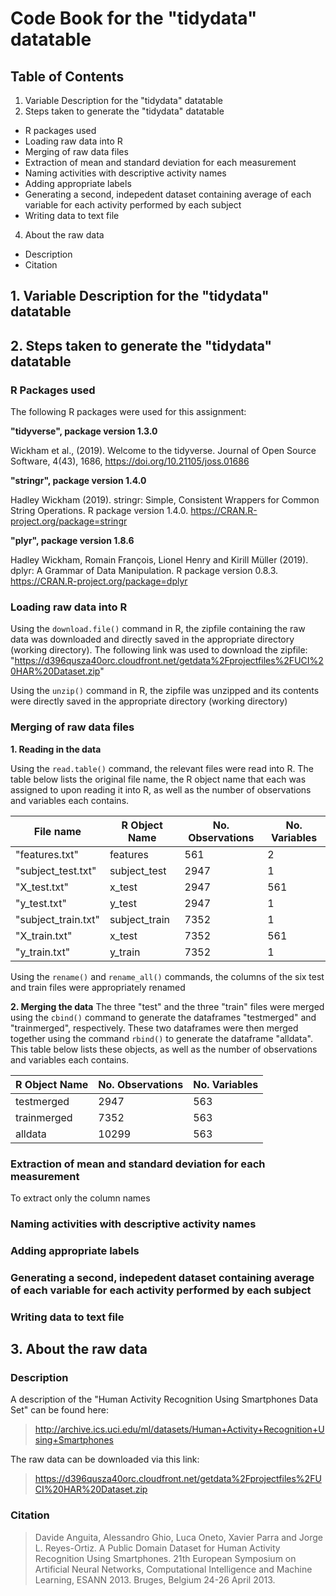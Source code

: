 # Code Book for the "tidydata" datatable

## Table of Contents

1. Variable Description for the "tidydata" datatable
2. Steps taken to generate the "tidydata" datatable
- R packages used
- Loading raw data into R
- Merging of raw data files
- Extraction of mean and standard deviation for each measurement
- Naming activities with descriptive activity names 
- Adding appropriate labels
- Generating a second, indepedent dataset containing average of each variable for each activity performed by each subject 
- Writing data to text file  
4. About the raw data
- Description
- Citation


## 1. Variable Description for the "tidydata" datatable

## 2. Steps taken to generate the "tidydata" datatable

### R Packages used 
The following R packages were used for this assignment: 

**"tidyverse", package version 1.3.0**

Wickham et al., (2019). Welcome to the
  tidyverse. Journal of Open Source
  Software, 4(43), 1686,
  https://doi.org/10.21105/joss.01686
  
**"stringr", package version 1.4.0**

Hadley Wickham (2019). stringr:
  Simple, Consistent Wrappers for Common
  String Operations. R package version
  1.4.0.
  https://CRAN.R-project.org/package=stringr

**"plyr", package version 1.8.6**

Hadley Wickham, Romain François,
  Lionel Henry and Kirill Müller (2019).
  dplyr: A Grammar of Data Manipulation.
  R package version 0.8.3.
  https://CRAN.R-project.org/package=dplyr


### Loading raw data into R
Using the `download.file()` command in R, the zipfile containing the raw data was downloaded and directly saved in the appropriate directory (working directory). The following link was used to download the zipfile:  
"https://d396qusza40orc.cloudfront.net/getdata%2Fprojectfiles%2FUCI%20HAR%20Dataset.zip"

Using the `unzip()` command in R, the zipfile was unzipped and its contents were directly saved in the appropriate directory (working directory)

### Merging of raw data files
**1. Reading in the data**

Using the `read.table()` command, the relevant files were read into R. The table below lists the original file name, the R object name that each was assigned to upon reading it into R, as well as the number of observations and variables each contains. 

| File name           | R Object Name   | No. Observations | No. Variables |
| ------------------- | --------------- | ---------------- | ------------- |
| "features.txt"      | features        | 561              | 2             | 
| "subject_test.txt"  | subject_test    | 2947             | 1             | 
| "X_test.txt"        | x_test          | 2947             | 561           | 
| "y_test.txt"        | y_test          | 2947             | 1             | 
| "subject_train.txt" | subject_train   | 7352             | 1             | 
| "X_train.txt"       | x_test          | 7352             | 561           | 
| "y_train.txt"       | y_train         | 7352             | 1             | 

Using the `rename()` and `rename_all()` commands, the columns of the six test and train files were appropriately renamed 

**2. Merging the data**
The three "test" and the three "train" files were merged using the `cbind()` command to generate the dataframes "testmerged" and "trainmerged", respectively. These two dataframes were then merged together using the command `rbind()` to generate the dataframe "alldata". This table below lists these objects, as well as the number of observations and variables each contains. 

| R Object Name | No. Observations | No. Variables |
| ------------- | ---------------- | ------------- |
| testmerged    | 2947             | 563           | 
| trainmerged   | 7352             | 563           | 
| alldata       | 10299            | 563           |

 
### Extraction of mean and standard deviation for each measurement
To extract only the column names 

### Naming activities with descriptive activity names 
### Adding appropriate labels
### Generating a second, indepedent dataset containing average of each variable for each activity performed by each subject 
### Writing data to text file  

## 3. About the raw data 

### Description
A description of the "Human Activity Recognition Using Smartphones Data Set" can be found here: 
> http://archive.ics.uci.edu/ml/datasets/Human+Activity+Recognition+Using+Smartphones

The raw data can be downloaded via this link:
> https://d396qusza40orc.cloudfront.net/getdata%2Fprojectfiles%2FUCI%20HAR%20Dataset.zip  

### Citation
> Davide Anguita, Alessandro Ghio, Luca Oneto, Xavier Parra and Jorge L. Reyes-Ortiz. A Public Domain Dataset for Human Activity Recognition Using Smartphones. 21th European Symposium on Artificial Neural Networks, Computational Intelligence and Machine Learning, ESANN 2013. Bruges, Belgium 24-26 April 2013.
